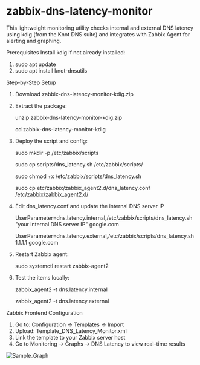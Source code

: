 # zabbix-dns-latency-monitor
This lightweight monitoring utility checks internal and external DNS latency using kdig (from the Knot DNS suite) and integrates with Zabbix Agent for alerting and graphing.

Prerequisites
Install kdig if not already installed:
1. sudo apt update
2. sudo apt install knot-dnsutils

Step-by-Step Setup
1. Download zabbix-dns-latency-monitor-kdig.zip
2. Extract the package:

   unzip zabbix-dns-latency-monitor-kdig.zip
   
   cd zabbix-dns-latency-monitor-kdig
4. Deploy the script and config:

   sudo mkdir -p /etc/zabbix/scripts

   sudo cp scripts/dns_latency.sh /etc/zabbix/scripts/

   sudo chmod +x /etc/zabbix/scripts/dns_latency.sh

   sudo cp etc/zabbix/zabbix_agent2.d/dns_latency.conf /etc/zabbix/zabbix_agent2.d/

5. Edit dns_latency.conf and update the internal DNS server IP

     UserParameter=dns.latency.internal,/etc/zabbix/scripts/dns_latency.sh "your internal DNS server IP" google.com

     UserParameter=dns.latency.external,/etc/zabbix/scripts/dns_latency.sh 1.1.1.1 google.com
7. Restart Zabbix agent:

   sudo systemctl restart zabbix-agent2
8. Test the items locally:

   zabbix_agent2 -t dns.latency.internal
    
   zabbix_agent2 -t dns.latency.external

Zabbix Frontend Configuration
1. Go to: Configuration → Templates → Import
2. Upload: Template_DNS_Latency_Monitor.xml
3. Link the template to your Zabbix server host
4. Go to Monitoring → Graphs → DNS Latency to view real-time results


![Sample_Graph](https://github.com/user-attachments/assets/7e060eec-5f87-4bb3-a372-eac34bc62448)

